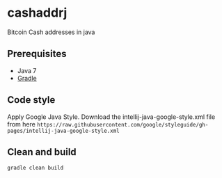 # cashaddrj

Bitcoin Cash addresses in java

## Prerequisites

* Java 7
* [Gradle](https://gradle.org)

## Code style

Apply Google Java Style.
Download the intellij-java-google-style.xml file from here 
`https://raw.githubusercontent.com/google/styleguide/gh-pages/intellij-java-google-style.xml`


## Clean and build

```sh
gradle clean build
```
